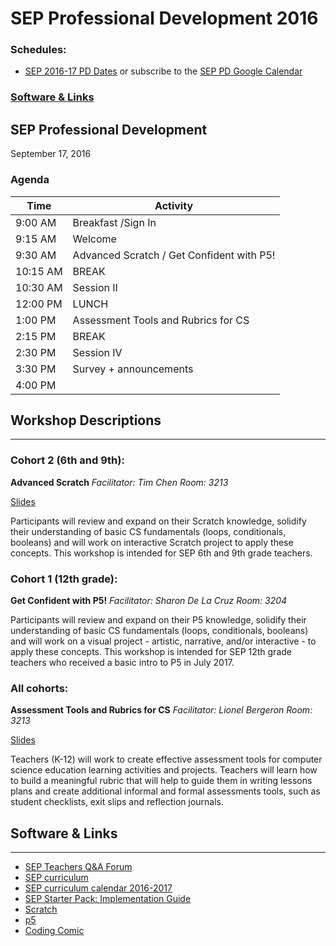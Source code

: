 # SEP Professional Development 2016

### Schedules:
* [SEP 2016-17 PD Dates](https://drive.google.com/open?id=1scIhCYFxiCcKbgI1CG4HbLP8kZ7sSzzJVxxi3erTzkc) or subscribe to the [SEP PD Google Calendar](https://calendar.google.com/calendar/embed?src=strongschools.nyc_p8ub77g79n2k4f4ufi238pjh6k%40group.calendar.google.com&ctz=America/New_York) 

### [Software & Links](#links)

## SEP Professional Development
September 17, 2016

### Agenda

|Time | Activity |
| ----| ---------|
| 9:00 AM |Breakfast /Sign In
9:15 AM |Welcome
9:30 AM |Advanced Scratch / Get Confident with P5!
10:15 AM | BREAK
10:30 AM| Session II 
12:00 PM |LUNCH
1:00 PM |Assessment Tools and Rubrics for CS
2:15 PM | BREAK
2:30 PM | Session IV
3:30 PM | Survey + announcements
4:00 PM |

## Workshop Descriptions
***
### Cohort 2 (6th and 9th):

**Advanced Scratch**
*Facilitator: Tim Chen*
*Room: 3213*

[Slides](https://docs.google.com/presentation/d/1apIh0ct3ZFODNAictfTj98DhTvqoMIanNVUQh45g6kU/edit?usp=sharing)

Participants will review and expand on their Scratch knowledge, solidify their understanding of basic CS fundamentals (loops, conditionals, booleans) and will work on interactive Scratch project to apply these concepts. This workshop is intended for SEP 6th and 9th grade teachers.

### Cohort 1 (12th grade):

**Get Confident with P5!**
*Facilitator: Sharon De La Cruz*
*Room: 3204*

Participants will review and expand on their P5 knowledge, solidify their understanding of basic CS fundamentals (loops, conditionals, booleans) and will work on a visual project - artistic, narrative, and/or interactive - to apply these concepts. This workshop is intended for SEP 12th grade teachers who received a basic intro to P5 in July 2017.

### All cohorts:

**Assessment Tools and Rubrics for CS**
*Facilitator: Lionel Bergeron*
*Room: 3213*

[Slides](https://docs.google.com/presentation/d/19p-_T99PfTxiqcCRNd192yvpAXMVG69-ETA5nSG1ehk/edit?usp=sharing)

Teachers (K-12) will work to create effective assessment tools for computer science education learning activities and projects.  Teachers will learn how to build a meaningful rubric that will help to guide them in writing lessons plans and create additional informal and formal assessments tools, such as student checklists, exit slips and reflection journals. 


## <a name="links">Software & Links</a>
***
*   [SEP Teachers Q&A Forum](http://tinyurl.com/septeachers)
*   [SEP curriculum](https://drive.google.com/open?id=0B8D2ft9M8qQCamQwZGpJMEU2TEk)
*   [SEP curriculum calendar 2016-2017](https://docs.google.com/a/strongschools.nyc/document/d/10a8UPH6-v-aoAXGVo1c68VapsTHkJXgzROd6vStX6ZU/edit?usp=sharing)
*   [SEP Starter Pack: Implementation Guide](https://drive.google.com/a/strongschools.nyc/file/d/0B1tN9SuyE6fxOHJOZkxsYURPRHc/view)
*   [Scratch](https://scratch.mit.edu/)
*   [p5](https://p5js.org/)
*   [Coding Comic](http://codingcomic.com/)

